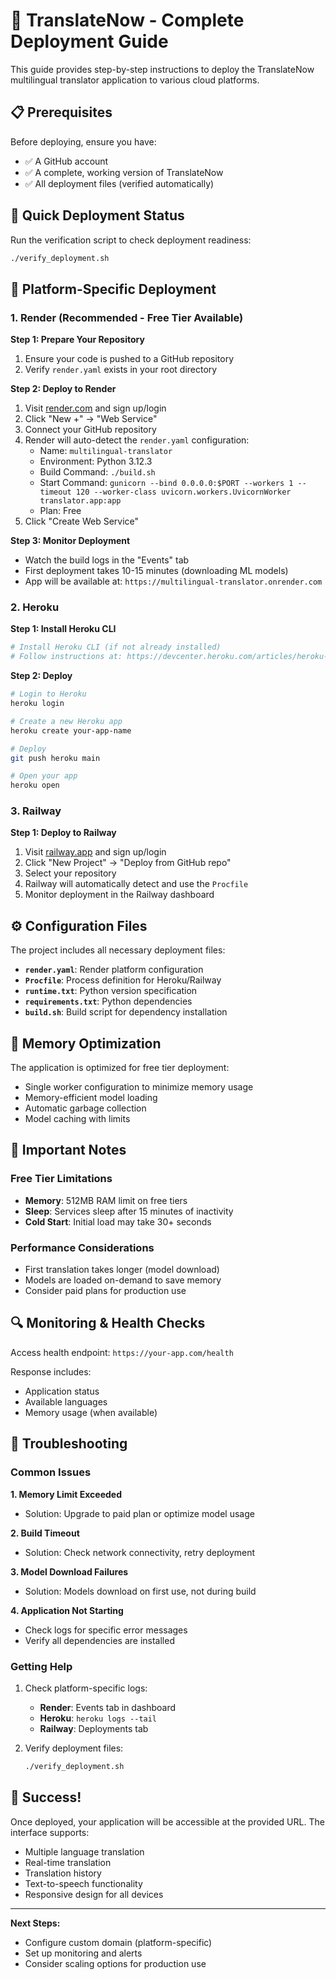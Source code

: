 # 🚀 TranslateNow - Complete Deployment Guide

This guide provides step-by-step instructions to deploy the TranslateNow multilingual translator application to various cloud platforms.

## 📋 Prerequisites

Before deploying, ensure you have:
- ✅ A GitHub account
- ✅ A complete, working version of TranslateNow
- ✅ All deployment files (verified automatically)

## 🎯 Quick Deployment Status

Run the verification script to check deployment readiness:
```bash
./verify_deployment.sh
```

## 🌟 Platform-Specific Deployment

### 1. Render (Recommended - Free Tier Available)

**Step 1: Prepare Your Repository**
1. Ensure your code is pushed to a GitHub repository
2. Verify `render.yaml` exists in your root directory

**Step 2: Deploy to Render**
1. Visit [render.com](https://render.com/) and sign up/login
2. Click "New +" → "Web Service"
3. Connect your GitHub repository
4. Render will auto-detect the `render.yaml` configuration:
   - Name: `multilingual-translator`
   - Environment: Python 3.12.3
   - Build Command: `./build.sh`
   - Start Command: `gunicorn --bind 0.0.0.0:$PORT --workers 1 --timeout 120 --worker-class uvicorn.workers.UvicornWorker translator.app:app`
   - Plan: Free
5. Click "Create Web Service"

**Step 3: Monitor Deployment**
- Watch the build logs in the "Events" tab
- First deployment takes 10-15 minutes (downloading ML models)
- App will be available at: `https://multilingual-translator.onrender.com`

### 2. Heroku

**Step 1: Install Heroku CLI**
```bash
# Install Heroku CLI (if not already installed)
# Follow instructions at: https://devcenter.heroku.com/articles/heroku-cli
```

**Step 2: Deploy**
```bash
# Login to Heroku
heroku login

# Create a new Heroku app
heroku create your-app-name

# Deploy
git push heroku main

# Open your app
heroku open
```

### 3. Railway

**Step 1: Deploy to Railway**
1. Visit [railway.app](https://railway.app/) and sign up/login
2. Click "New Project" → "Deploy from GitHub repo"
3. Select your repository
4. Railway will automatically detect and use the `Procfile`
5. Monitor deployment in the Railway dashboard

## ⚙️ Configuration Files

The project includes all necessary deployment files:

- **`render.yaml`**: Render platform configuration
- **`Procfile`**: Process definition for Heroku/Railway
- **`runtime.txt`**: Python version specification
- **`requirements.txt`**: Python dependencies
- **`build.sh`**: Build script for dependency installation

## 🔧 Memory Optimization

The application is optimized for free tier deployment:
- Single worker configuration to minimize memory usage
- Memory-efficient model loading
- Automatic garbage collection
- Model caching with limits

## 🚨 Important Notes

### Free Tier Limitations
- **Memory**: 512MB RAM limit on free tiers
- **Sleep**: Services sleep after 15 minutes of inactivity
- **Cold Start**: Initial load may take 30+ seconds

### Performance Considerations
- First translation takes longer (model download)
- Models are loaded on-demand to save memory
- Consider paid plans for production use

## 🔍 Monitoring & Health Checks

Access health endpoint: `https://your-app.com/health`

Response includes:
- Application status
- Available languages
- Memory usage (when available)

## 🐛 Troubleshooting

### Common Issues

**1. Memory Limit Exceeded**
- Solution: Upgrade to paid plan or optimize model usage

**2. Build Timeout**
- Solution: Check network connectivity, retry deployment

**3. Model Download Failures**
- Solution: Models download on first use, not during build

**4. Application Not Starting**
- Check logs for specific error messages
- Verify all dependencies are installed

### Getting Help

1. Check platform-specific logs:
   - **Render**: Events tab in dashboard
   - **Heroku**: `heroku logs --tail`
   - **Railway**: Deployments tab

2. Verify deployment files:
   ```bash
   ./verify_deployment.sh
   ```

## 🎉 Success!

Once deployed, your application will be accessible at the provided URL. The interface supports:
- Multiple language translation
- Real-time translation
- Translation history
- Text-to-speech functionality
- Responsive design for all devices

---

**Next Steps:**
- Configure custom domain (platform-specific)
- Set up monitoring and alerts
- Consider scaling options for production use